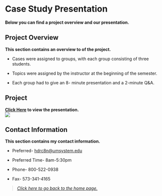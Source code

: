 # Case Study Presentation
**Below you can find a project overview and our presentation.**
## Project Overview
**This section contains an overview to of the project.**
* Cases were assigned to groups, with each group consisting of three students.

* Topics were assigned by the instructor at the beginning of the semester.

* Each group had to give an 8- minute presentation and a 2-minute Q&A.

## Project 
**[Click Here](https://prezi.com/view/i93pMRXtseJokX9t2Cn5/) to view the presentation.**  
<img src="https://prezi.com/view/i93pMRXtseJokX9t2Cn5/"/>

## Contact Information
**This section contains my contact information.**
* Preferred- hdrc8n@umsystem.edu

* Preferred Time- 8am-5:30pm 

* Phone- 800-522-0938

* Fax- 573-341-4165  

  
  
> *[Click here to go back to the home page.](Homepage.md)*
